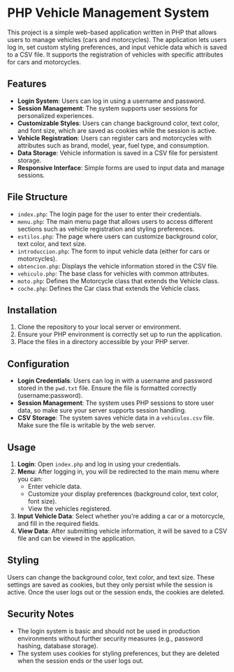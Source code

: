 # PHP Vehicle Management System

This project is a simple web-based application written in PHP that allows users to manage vehicles (cars and motorcycles). The application lets users log in, set custom styling preferences, and input vehicle data which is saved to a CSV file. It supports the registration of vehicles with specific attributes for cars and motorcycles.

## Features

- **Login System**: Users can log in using a username and password.
- **Session Management**: The system supports user sessions for personalized experiences.
- **Customizable Styles**: Users can change background color, text color, and font size, which are saved as cookies while the session is active.
- **Vehicle Registration**: Users can register cars and motorcycles with attributes such as brand, model, year, fuel type, and consumption.
- **Data Storage**: Vehicle information is saved in a CSV file for persistent storage.
- **Responsive Interface**: Simple forms are used to input data and manage sessions.

## File Structure

- `index.php`: The login page for the user to enter their credentials.
- `menu.php`: The main menu page that allows users to access different sections such as vehicle registration and styling preferences.
- `estilos.php`: The page where users can customize background color, text color, and text size.
- `introduccion.php`: The form to input vehicle data (either for cars or motorcycles).
- `obtencion.php`: Displays the vehicle information stored in the CSV file.
- `vehiculo.php`: The base class for vehicles with common attributes.
- `moto.php`: Defines the Motorcycle class that extends the Vehicle class.
- `coche.php`: Defines the Car class that extends the Vehicle class.

## Installation

1. Clone the repository to your local server or environment.
2. Ensure your PHP environment is correctly set up to run the application.
3. Place the files in a directory accessible by your PHP server.

## Configuration

- **Login Credentials**: Users can log in with a username and password stored in the `pwd.txt` file. Ensure the file is formatted correctly (username:password).
- **Session Management**: The system uses PHP sessions to store user data, so make sure your server supports session handling.
- **CSV Storage**: The system saves vehicle data in a `vehiculos.csv` file. Make sure the file is writable by the web server.

## Usage

1. **Login**: Open `index.php` and log in using your credentials.
2. **Menu**: After logging in, you will be redirected to the main menu where you can:
   - Enter vehicle data.
   - Customize your display preferences (background color, text color, font size).
   - View the vehicles registered.
3. **Input Vehicle Data**: Select whether you're adding a car or a motorcycle, and fill in the required fields.
4. **View Data**: After submitting vehicle information, it will be saved to a CSV file and can be viewed in the application.

## Styling

Users can change the background color, text color, and text size. These settings are saved as cookies, but they only persist while the session is active. Once the user logs out or the session ends, the cookies are deleted.

## Security Notes

- The login system is basic and should not be used in production environments without further security measures (e.g., password hashing, database storage).
- The system uses cookies for styling preferences, but they are deleted when the session ends or the user logs out.
